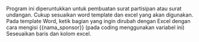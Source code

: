 Program ini diperuntukkan untuk pembuatan surat partisipan atau surat undangan.
Cukup sesuaikan word template dan excel yang akan digunakan.
Pada template Word, ketik bagian yang ingin dirubah dengan Excel dengan cara mengisi {{nama_sponsor}} (pada coding menggunakan variabel ini)
Seseuaikan baris dan kolom excel. 
